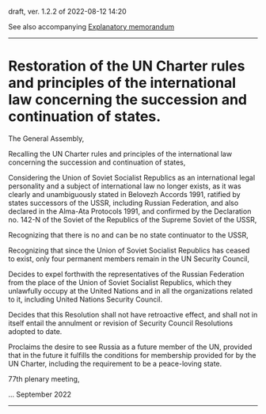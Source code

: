 draft, ver. 1.2.2 of 2022-08-12 14:20

See also accompanying [Explanatory memorandum](/Explanatory_memorandum.md)

-------------------------------------

# Restoration of the UN Charter rules and principles of the international law concerning the succession and continuation of states.

The General Assembly,

Recalling the UN Charter rules and principles of the international law concerning the succession and continuation of states, 

Considering the Union of Soviet Socialist Republics as an international legal personality and a subject of international law no longer exists, as it was clearly and unambiguously stated in Belovezh Accords 1991, ratified by states successors of the USSR, including Russian Federation, and also declared in the Alma-Ata Protocols 1991, and confirmed by the Declaration no. 142-N of the Soviet of the Republics of the Supreme Soviet of the USSR,

Recognizing that there is no and can be no state continuator to the USSR, 

Recognizing that since the Union of Soviet Socialist Republics has ceased to exist, only four permanent members remain in the UN Security Council, 

Decides to expel forthwith the representatives of the Russian Federation from the place of the Union of Soviet Socialist Republics, which they unlawfully occupy at the United Nations and in all the organizations related to it, including United Nations Security Council.

Decides that this Resolution shall not have retroactive effect, and shall not in itself entail the annulment or revision of Security Council Resolutions adopted to date.

Proclaims the desire to see Russia as a future member of the UN, provided that in the future it fulfills the conditions for membership provided for by the UN Charter, including the requirement to be a peace-loving state. 

77th plenary meeting,

... September 2022 

-------------------- 
